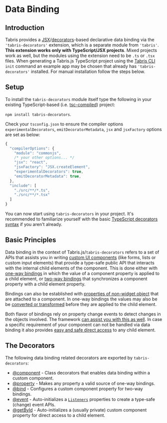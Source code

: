 ---
---
# Data Binding

## Introduction

Tabris provides a [JSX](../JSX.md)/[decorators](http://www.typescriptlang.org/docs/handbook/decorators.html)-based declarative data binding via the `'tabris-decorators'` extension, which is a separate module from `'tabris'`. **This extension works only with TypeScript/JSX projects**. Mixed projects work as well, but the modules using the extension need to be `.ts` or `.tsx` files. When generating a Tabris.js TypeScript project using the [Tabris CLI](https://www.npmjs.com/package/tabris-cli) `init` command an example app may be chosen that already has `'tabris-decorators'` installed. For manual installation follow the steps below.

## Setup

To install the `tabris-decorators` module itself type the following in your existing TypeScript-based (i.e. [tsc-compiled](../runtime.md#compiledjavascriptprojects)) project:

`npm install tabris-decorators`.

Check your `tsconfig.json` to ensure the compiler options `experimentalDecorators`, `emitDecoratorMetadata`, `jsx` and `jsxFactory` options are set as below:

```js
{
  "compilerOptions": {
    "module": "commonjs",
    /* your other options... */
    "jsx": "react",
    "jsxFactory": "JSX.createElement",
    "experimentalDecorators": true,
    "emitDecoratorMetadata": true,
  },
  "include": [
    "./src/**/*.ts",
    "./src/**/*.tsx"
  ]
}
```

You can now start using `tabris-decorators` in your project. It's recommended to familiarize yourself with the basic [TypeScript decorators syntax](https://www.typescriptlang.org/docs/handbook/decorators.html#class-decorators) if you aren't already.

## Basic Principles

Data binding in the context of Tabris.js/`tabris-decorators` refers to a set of APIs that assists you in writing [custom UI components](./@component.md) (like forms, lists or custom input elements) that provide a type-safe public API that interacts with the internal child elements of the component. This is done either with [one-way bindings](./@component.md#onewaybindings) in which the value of a component property is applied to a child element, or [two-way bindings](./@bind.md) that synchronizes a component property with a child element property.

Bindings can also be established with [properties of non-widget object](./@component.md#bindingtonestedproperties) that are attached to a component. In one-way bindings the values may also be be [converted or transformed](./@component.md#conversion) before they are applied to the child element.

Both flavor of bindings rely on property change events to detect changes in the objects involved. The framework [can assist you with this as well](./@property.md). In case a specific requirement of your component can not be handled via data binding it also provides [easy and safe direct access](./@getbyid.md) to any child element.

## The Decorators

The following data binding related decorators are exported by `tabris-decorators`:
  * [@component](./@component.md) - Class decorators that enables data binding within a custom component.
  * [@property](./@property.md) - Makes any property a valid source of one-way bindings.
  * [@bind](./@bind.md) - Configures a custom component property for two-way bindings.
  * [@event](./@event.md) - Auto-initializes a [`Listeners`](../api/Listeners.md) properties to create a type-safe (change) event APIs.
  * [@getById](./@getById.md) - Auto-initializes a (usually private) custom component property for direct access to a child element.